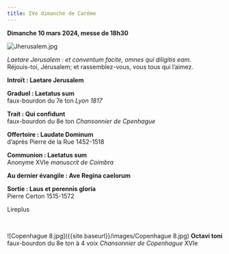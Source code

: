 ```yaml
---
title: IVe dimanche de Carême
---
```

**Dimanche 10 mars 2024, messe de 18h30**

![Jherusalem.jpg]({{site.baseurl}}/images/Jherusalem.jpg)

*Laetare Jerusalem : et conventum facite, omnes qui diligitis eam.*  
Réjouis-toi, Jérusalem; et rassemblez-vous, vous tous qui l’aimez.

**Introït : Laetare Jerusalem**

**Graduel : Laetatus sum**  
faux-bourdon du 7e ton *Lyon 1817*

**Trait : Qui confidunt**  
faux-bourdon du 8e ton *Chansonnier de Cpenhague*

**Offertoire : Laudate Dominum**  
d’après Pierre de la Rue 1452-1518

**Communion : Laetatus sum**  
Anonyme XVIe *manuscrit de Coimbra*

**Au dernier évangile : Ave Regina caelorum**

**Sortie : Laus et perennis gloria**  
Pierre Certon 1515-1572

Lireplus

&nbsp;

![Copenhague 8.jpg]({{site.baseurl}}/images/Copenhague 8.jpg)
**Octavi toni** faux-bourdon du 8e ton à 4 voix *Chansonnier de Copenhague* XVIe
